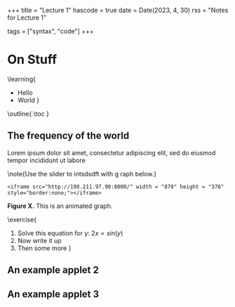 +++
title = "Lecture 1"
hascode = true
date = Date(2023, 4, 30)
rss = "Notes for Lecture 1"

tags = ["syntax", "code"]
+++

# On Stuff


\learning{
- Hello  
- World
}

\outline{
\toc
}


## The frequency of the world
Lorem ipsum dolor sit amet, consectetur adipiscing elit, sed do eiusmod tempor incididunt ut labore

\note{Use the slider to intsdsdft with g raph below.}

~~~
<iframe src="http://198.211.97.90:8000/" width = "870" height = "376" style="border:none;"></iframe>
~~~

**Figure X.** This is an animated graph.

\exercise{
1. Solve this equation for y: $2x = sin(y)$
2. Now write it up
3. Then some more 
}



## An example applet 2


## An example applet 3
